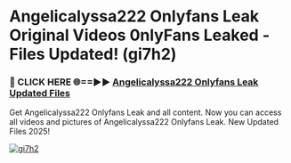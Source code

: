 # Angelicalyssa222 Onlyfans Leak Original Videos 0nlyFans Leaked - Files Updated! (gi7h2)

<h3>🔴 CLICK HERE 🌐==►► <a href="https://tinyurl.com/2jnfzry5" rel="nofollow">Angelicalyssa222 Onlyfans Leak Updated Files</a></h3>

Get Angelicalyssa222 Onlyfans Leak and all content. Now you can access all videos and pictures of Angelicalyssa222 Onlyfans Leak. New Updated Files 2025!

[![gi7h2](https://i.imgur.com/GyGTBgg.gif)](https://tinyurl.com/2jnfzry5)

